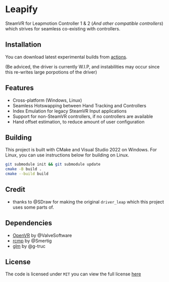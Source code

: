 # Leapify

SteamVR for Leapmotion Controller 1 & 2 (*And other compatible controllers*) which strives for seamless co-existing with controllers.

## Installation

You can download latest experimental builds from [actions](https://github.com/Nyabsi/driver_leapify/actions).

(Be adviced, the driver is currently W.I.P, and instabilities may occur since this re-writes large porpotions of the driver)

## Features

- Cross-platform (Windows, Linux)
- Seamless Hotswapping between Hand Tracking and Controllers
- Index Emulation for legacy SteamVR Input applications
- Support for non-SteamVR controllers, if no controllers are available
- Hand offset estimation, to reduce amount of user configuration

## Building

This project is built with CMake and Visual Studio 2022 on Windows. For Linux, you can use instructions below for building on Linux.

```sh
git submodule init && git submodule update
cmake -B build .
cmake --build build
```

## Credit

- thanks to @SDraw for making the original `driver_leap` which this project uses some parts of.


## Dependencies

- [OpenVR](https://github.com/ValveSoftware/openvr) by @ValveSoftware
- [rcmp](https://github.com/Smertig/rcmp) by @Smertig
- [glm](https://github.com/g-truc/glm) by @g-truc

## License

The code is licensed under `MIT` you can view the full license [here](LICENSE.md)
